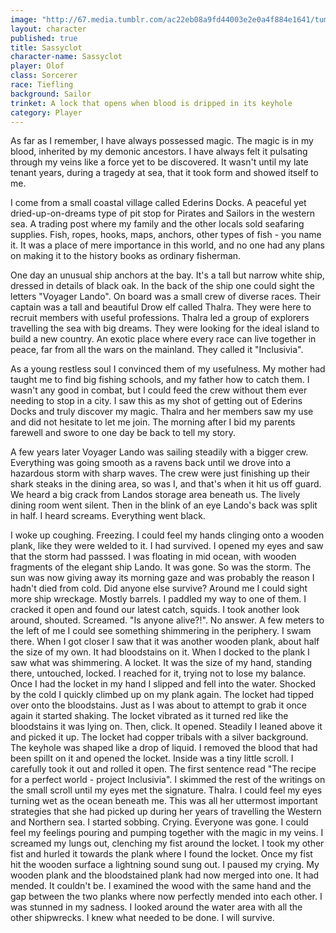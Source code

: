 ```yaml
---
image: "http://67.media.tumblr.com/ac22eb08a9fd44003e2e0a4f884e1641/tumblr_o1llmtXcyd1sjxgryo1_r2_1280.jpg"
layout: character
published: true
title: Sassyclot
character-name: Sassyclot
player: Olof
class: Sorcerer
race: Tiefling
background: Sailor
trinket: A lock that opens when blood is dripped in its keyhole
category: Player
---
```

As far as I remember, I have always possessed magic. The magic is in my blood, inherited by my demonic ancestors. I have always felt it pulsating through my veins like a force yet to be discovered. It wasn't until my late tenant years, during a tragedy at sea, that it took form and showed itself to me.

I come from a small coastal village called Ederins Docks. A peaceful yet dried-up-on-dreams type of pit stop for Pirates and Sailors in the western sea. A trading post where my family and the other locals sold seafaring supplies. Fish, ropes, hooks, maps, anchors, other types of fish - you name it. It was a place of mere importance in this world, and no one had any plans on making it to the history books as ordinary fisherman.

One day an unusual ship anchors at the bay. It's a tall but narrow white ship, dressed in details of black oak. In the back of the ship one could sight the letters "Voyager Lando". On board was a small crew of diverse races. Their captain was a tall and beautiful Drow elf called Thalra. They were here to recruit members with useful professions. Thalra led a group of explorers travelling the sea with big dreams. They were looking for the ideal island to build a new country. An exotic place where every race can live together in peace, far from all the wars on the mainland. They called it "Inclusivia".

As a young restless soul I convinced them of my usefulness. My mother had taught me to find big fishing schools, and my father how to catch them. I wasn't any good in combat, but I could feed the crew without them ever needing to stop in a city. I saw this as my shot of getting out of Ederins Docks and truly discover my magic. Thalra and her members saw my use and did not hesitate to let me join. The morning after I bid my parents farewell and swore to one day be back to tell my story.

A few years later Voyager Lando was sailing steadily with a bigger crew. Everything was going smooth as a ravens back until we drove into a hazardous storm with sharp waves. The crew were just finishing up their shark steaks in the dining area, so was I, and that's when it hit us off guard. We heard a big crack from Landos storage area beneath us. The lively dining room went silent. Then in the blink of an eye Lando's back was split in half. I heard screams. Everything went black.

I woke up coughing. Freezing. I could feel my hands clinging onto a wooden plank, like they were welded to it. I had survived. I opened my eyes and saw that the storm had passsed. I was floating in mid ocean, with wooden fragments of the elegant ship Lando. It was gone. So was the storm. The sun was now giving away its morning gaze and was probably the reason I hadn't died from cold. Did anyone else survive? Around me I could sight more ship wreckage. Mostly barrels. I paddled my way to one of them. I cracked it open and found our latest catch, squids. I took another look around, shouted. Screamed. "Is anyone alive?!". No answer. A few meters to the left of me I could see something shimmering in the periphery. I swam there. When I got closer I saw that it was another wooden plank, about half the size of my own. It had bloodstains on it. When I docked to the plank I saw what was shimmering. A locket. It was the size of my hand, standing there, untouched, locked. I reached for it, trying not to lose my balance. Once I had the locket in my hand I slipped and fell into the water. Shocked by the cold I quickly climbed up on my plank again. The locket had tipped over onto the bloodstains. Just as I was about to attempt to grab it once again it started shaking. The locket vibrated as it turned red like the bloodstains it was lying on. Then, click. It opened. Steadily I leaned above it and picked it up. The locket had copper tribals with a silver background. The keyhole was shaped like a drop of liquid. I removed the blood that had been spillt on it and opened the locket. Inside was a tiny little scroll. I carefully took it out and rolled it open. The first sentence read "The recipe for a perfect world - project Inclusivia". I skimmed the rest of the writings on the small scroll until my eyes met the signature. Thalra. I could feel my eyes turning wet as the ocean beneath me. This was all her uttermost important strategies that she had picked up during her years of travelling the Western and Northern sea. I started sobbing. Crying. Everyone was gone. I could feel my feelings pouring and pumping together with the magic in my veins. I screamed my lungs out, clenching my fist around the locket. I took my other fist and hurled it towards the plank where I found the locket. Once my fist hit the wooden surface a lightning sound sung out. I paused my crying. My wooden plank and the bloodstained plank had now merged into one. It had mended. It couldn't be. I examined the wood with the same hand and the gap between the two planks where now perfectly mended into each other. I was stunned in my sadness. I looked around the water area with all the other shipwrecks. I knew what needed to be done. I will survive.
